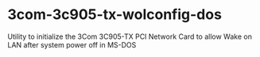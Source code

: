 # 3com-3c905-tx-wolconfig-dos
Utility to initialize the 3Com 3C905-TX PCI Network Card to allow Wake on LAN after system power off in MS-DOS
